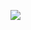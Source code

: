 <a href="https://portal.azure.cn/#create/Microsoft.Template/uri/https%3A%2F%2Fraw.githubusercontent.com%2Fpjshi23%2Fazure-quick-start-china%2Fmaster%2Fyiyaowang%2Fazuredeploy.json" target="_blank"><img src="http://azuredeploy.net/deploybutton.png"/></a>
